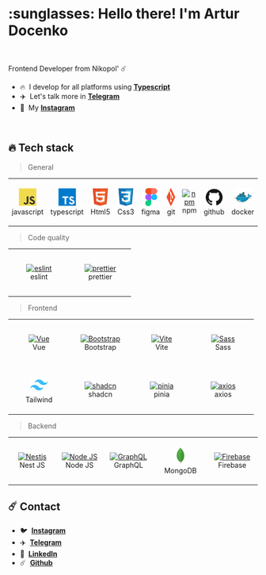 <h1 align="left">:sunglasses: Hello there! I'm Artur Docenko</h1>

<br>

Frontend Developer from Nikopol' ☄️

- :fire: &nbsp;I develop for all platforms using **[Typescript](https://www.typescriptlang.org/)**
- :airplane: &nbsp;Let's talk more in **[Telegram](https://t.me/d16ddd348)**
- :popcorn: &nbsp;My **[Instagram](https://www.instagram.com/artur.docenko/)**

<br>

<h2 align="left" id="d">🔥 Tech stack</h2>

> General

<table width='100%'>
  <tr>
    <td align="center" width="110" height="90">
      <a href="#d">
        <img src="https://raw.githubusercontent.com/devicons/devicon/1119b9f84c0290e0f0b38982099a2bd027a48bf1/icons/javascript/javascript-original.svg" width="36" height="36" alt="javascript" />
      </a>
      <br>javascript
    </td>
    <td align="center" width="110" height="90">
      <a href="#d">
        <img src="https://raw.githubusercontent.com/devicons/devicon/1119b9f84c0290e0f0b38982099a2bd027a48bf1/icons/typescript/typescript-original.svg" width="36" height="36" alt="typescript" />
      </a>
      <br>typescript
    </td>
        <td align="center" width="110" height="90">
      <a href="#d">
        <img src="https://github.com/devicons/devicon/blob/master/icons/html5/html5-original.svg" width="36" height="36" alt="Html5" />
      </a>
      <br>Html5
    </td>
         <td align="center" width="110" height="90"> 
      <a href="#d" >
        <img src="https://github.com/devicons/devicon/blob/master/icons/css3/css3-original.svg" width="36" height="36" alt="css3" />
      </a>
      <br>Css3
    </td>
    <td align="center" width="110" height="90">
      <a href="#d" >
        <img src="https://raw.githubusercontent.com/devicons/devicon/1119b9f84c0290e0f0b38982099a2bd027a48bf1/icons/figma/figma-original.svg" width="36" height="36" alt="figma" />
      </a>
      <br>figma
    </td>
    <td align="center" width="110" height="90">
      <a href="#d">
        <img src="https://raw.githubusercontent.com/devicons/devicon/1119b9f84c0290e0f0b38982099a2bd027a48bf1/icons/git/git-original.svg" width="36" height="36" alt="git" />
      </a>
      <br>git
    </td>
    <td align="center" width="110" height="90"> 
      <a href="#d">
        <img src="https://brandeps.com/icon-download/N/Npm-icon-vector-05.svg" width="36" height="36" alt="npm" />
      </a>
      <br>npm
    </td>
     <td align="center" width="110" height="90"> 
      <a href="#d" >
        <img src="https://github.com/devicons/devicon/blob/master/icons/github/github-original.svg" width="36" height="36" alt="github" />
      </a>
      <br>github
    </td>
    <td align="center" width="110" height="90"> 
      <a href="#d" >
        <img src="https://github.com/devicons/devicon/blob/master/icons/docker/docker-original.svg" width="36" height="36" alt="docker" />
      </a>
      <br>docker
    </td>
  </tr> 
</table>

> Code quality

<table width='100%'>
  <tr>
     <td align="center" width="110" height="90">
      <a href="#d">
        <img src="https://brandeps.com/icon-download/E/Eslint-icon-vector-02.svg" width="36" height="36" alt="eslint" />
      </a>
      <br>eslint
    </td>
    <td align="center" width="110" height="90">
      <a href="#d">
        <img src="https://brandeps.com/icon-download/P/Prettier-icon-vector-02.svg" width="36" height="36" alt="prettier" />
      </a>
      <br>prettier
  </tr> 
</table>

> Frontend

<table width='100%'>
  <tr>
    </td>
     <td align="center" width="110" height="90">
      <a href="#d">
        <img src="https://cdn.jsdelivr.net/gh/devicons/devicon@latest/icons/vuejs/vuejs-original.svg" width="36" height="36" alt="Vue" />
      </a>
      <br>Vue
    </td>
   <td align="center" width="110" height="90">
      <a href="#d">
        <img src="https://cdn.worldvectorlogo.com/logos/bootstrap-4.svg" width="36" height="36" alt="Bootstrap" />
      </a>
      <br>Bootstrap
    </td>
    <td align="center" width="110" height="90"> 
      <a href="#d" >
        <img src="https://vitejs.dev/logo.svg" width="36" height="36" alt="Vite" />
      </a>
      <br>Vite
    </td>
    <td align="center" width="110" height="90">
      <a href="#d">
        <img src="https://brandeps.com/icon-download/S/Sass-icon-vector-04.svg" width="36" height="36" alt="Sass" />
      </a>
      <br>Sass
    </td>
  </tr> 
    <tr>
   <td align="center" width="110" height="90">
      <a href="#d">
        <img src="https://github.com/devicons/devicon/blob/master/icons/tailwindcss/tailwindcss-original.svg" width="36" height="36" alt="Tailwind" />
      </a>
      <br>Tailwind
     <td align="center" width="110" height="90">
      <a href="#d">
        <img src="https://avatars.githubusercontent.com/u/139895814?s=200&v=4" width="36" height="36" alt="shadcn" />
      </a>
      <br>shadcn
    </td>
     <td align="center" width="110" height="90">
      <a href="#d">
        <img src="https://pinia.vuejs.org/logo.svg" width="36" height="36" alt="pinia" />
      </a>
      <br>pinia
    </td>
     <td align="center" width="110" height="90">
      <a href="#d">
        <img src="https://cdn.jsdelivr.net/gh/devicons/devicon@master/icons/axios/axios-plain.svg" width="36" height="36" alt="axios" />
      </a>
      <br>axios
    </td>
  </tr>
</table>

> Backend

<table width='100%'>
  <tr>
    <td align="center" width="110" height="90"> 
      <a href="#d" >
        <img src="https://brandeps.com/icon-download/N/Nestjs-icon-vector-01.svg" width="36" height="36" alt="Nestjs" />
      </a>
      <br>Nest JS
    </td>
    <td align="center" width="110" height="90"> 
      <a href="#d" >
        <img src="https://brandeps.com/icon-download/N/Nodejs-icon-vector-02.svg" width="36" height="36" alt="Node JS" />
      </a>
      <br>Node JS
    </td>
    <td align="center" width="110" height="90">
      <a href="#d" >
        <img src="https://upload.wikimedia.org/wikipedia/commons/thumb/1/17/GraphQL_Logo.svg/2048px-GraphQL_Logo.svg.png" width="36" height="36" alt="GraphQL" />
      </a>
      <br>GraphQL
    </td>
    <td align="center" width="110" height="90">
      <a href="#d" >
        <img src="https://github.com/devicons/devicon/blob/master/icons/mongodb/mongodb-original.svg" width="36" height="36" alt="Mongo DB" />
      </a>
      <br>MongoDB
    </td>
     <td align="center" width="110" height="90"> 
      <a href="#d" >
        <img src="https://brandeps.com/logo-download/F/Firebase-logo-vector-02.svg" width="36" height="36" alt="Firebase" />
      </a>
      <br>Firebase
    </td>
  </tr> 
</table>

## ☄️ Contact

- :bird: &nbsp;**[Instagram](https://www.instagram.com/artur.dosent28/)**
- :airplane: &nbsp;**[Telegram](https://t.me/d16ddd348)**
- :robot: &nbsp;**[LinkedIn](https://www.linkedin.com/in/%D0%B0%D1%80%D1%82%D1%83%D1%80-%D0%B4%D0%BE%D1%86%D0%B5%D0%BD%D0%BA%D0%BE-0a3a722a1/)**
- :comet: &nbsp;**[Github](https://github.com/MikroTik2)**

<br>
